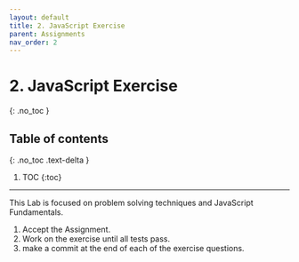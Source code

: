 ```yaml
---
layout: default
title: 2. JavaScript Exercise
parent: Assignments
nav_order: 2
---
```

# 2. JavaScript Exercise
{: .no_toc }

## Table of contents
{: .no_toc .text-delta }

1. TOC
{:toc}

---

This Lab is focused on problem solving techniques and JavaScript Fundamentals.

1. Accept the Assignment.
2. Work on the exercise until all tests pass.
3. make a commit at the end of each of the exercise questions.
